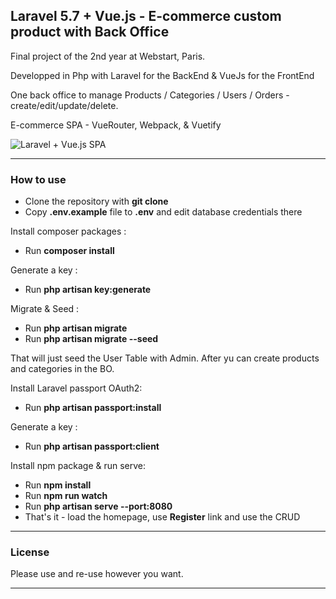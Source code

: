## Laravel 5.7 + Vue.js - E-commerce custom product with Back Office

Final project of the 2nd year at Webstart, Paris.

Developped in Php with Laravel for the BackEnd & VueJs for the FrontEnd

One back office to manage Products / Categories / Users / Orders - create/edit/update/delete.

E-commerce SPA - VueRouter, Webpack, & Vuetify

 ![Laravel + Vue.js SPA](http://kp-folio.fr/images/iophoto_bo.PNG) 

---

### How to use

- Clone the repository with __git clone__
- Copy __.env.example__ file to __.env__ and edit database credentials there

Install composer packages :

- Run __composer install__

Generate a key : 

- Run __php artisan key:generate__

Migrate & Seed :

- Run __php artisan migrate__
- Run __php artisan migrate --seed__

That will just seed the User Table with Admin. After yu can create products and categories in the BO.


Install Laravel passport OAuth2:

- Run __php artisan passport:install__

Generate a key :

- Run __php artisan passport:client__

Install npm package & run serve:

- Run __npm install__
- Run __npm run watch__
- Run __php artisan serve --port:8080__
- That's it - load the homepage, use __Register__ link and use the CRUD

---

### License

Please use and re-use however you want.

---

